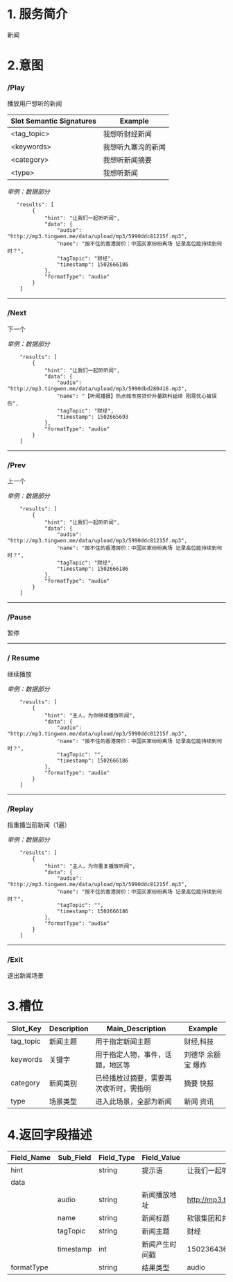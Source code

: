 
# 1. 服务简介

新闻

# 2.意图

### \/Play

播放用户想听的新闻

| **Slot Semantic Signatures** | **Example** |
| --- | --- |
| &lt;tag_topic&gt; | 我想听财经新闻 |
| &lt;keywords&gt; | 我想听九寨沟的新闻 |
| &lt;category&gt; | 我想听新闻摘要 |
| &lt;type&gt; | 我想听新闻 |

_举例：数据部分_
```
   "results": [
        {
            "hint": "让我们一起听听闻",
            "data": {
                "audio": "http://mp3.tingwen.me/data/upload/mp3/5990ddc81215f.mp3",
                "name": "按不住的香港房价：中国买家纷纷离场 记录高位能持续到何时？",
                "tagTopic": "财经",
                "timestamp": 1502666186
            },
            "formatType": "audio"
        }
    ]
```

---


### \/Next
下一个

_举例：数据部分_
```
    "results": [
        {
            "hint": "让我们一起听听闻",
            "data": {
                "audio": "http://mp3.tingwen.me/data/upload/mp3/5990dbd280416.mp3",
                "name": "【听闻播报】热点城市房贷价升量跌料延续 刚需忧心被误伤",
                "tagTopic": "财经",
                "timestamp": 1502665693
            },
            "formatType": "audio"
        }
    ]
```

---

### \/Prev
上一个

_举例：数据部分_
```
    "results": [
        {
            "hint": "让我们一起听听闻",
            "data": {
                "audio": "http://mp3.tingwen.me/data/upload/mp3/5990ddc81215f.mp3",
                "name": "按不住的香港房价：中国买家纷纷离场 记录高位能持续到何时？",
                "tagTopic": "财经",
                "timestamp": 1502666186
            },
            "formatType": "audio"
        }
    ]
```

---

### \/Pause
暂停

---

### \/ Resume
继续播放

_举例：数据部分_
```
    "results": [
        {
            "hint": "主人，为你继续播放听闻",
            "data": {
                "audio": "http://mp3.tingwen.me/data/upload/mp3/5990ddc81215f.mp3",
                "name": "按不住的香港房价：中国买家纷纷离场 记录高位能持续到何时？",
                "tagTopic": "",
                "timestamp": 1502666186
            },
            "formatType": "audio"
        }
    ]
```

---

### \/Replay
指重播当前新闻（1遍）

_举例：数据部分_

```
    "results": [
        {
            "hint": "主人，为你重复播放听闻",
            "data": {
                "audio": "http://mp3.tingwen.me/data/upload/mp3/5990ddc81215f.mp3",
                "name": "按不住的香港房价：中国买家纷纷离场 记录高位能持续到何时？",
                "tagTopic": "",
                "timestamp": 1502666186
            },
            "formatType": "audio"
        }
    ]
```

---

### \/Exit
退出新闻场景


# 3.槽位

| **Slot\_Key** | **Description** | **Main\_Description** | **Example** |
| --- | --- | --- | --- |
| tag_topic | 新闻主题 | 用于指定新闻主题 | 财经,科技 |
| keywords | 关键字 | 用于指定人物，事件，话题，地区等 | 刘德华 余额宝 爆炸 |
| category | 新闻类别 | 已经播放过摘要，需要再次收听时，需指明 | 摘要 快报 |
| type | 场景类型 | 进入此场景，全部为新闻 | 新闻 资讯 |

# 4.返回字段描述

| **Field\_Name** | **Sub\_Field** | **Field\_Type** | **Field\_Value** | **Field\_Example** |
| --- | --- | --- | --- | --- |
| hint |  | string | 提示语 | 让我们一起听听闻 |
| data |  |  |  |  |
|  | audio | string | 新闻播放地址 | http://mp3.tingwen.me/data/upload/mp3/596e2a9d01ae2.mp3 |
|  | name | string | 新闻标题 | 软银集团和共享办公空间公司WeWork在日本成立合资公司 |
|  | tagTopic | string | 新闻主题 | 财经 |
|  | timestamp | int | 新闻产生时间戳 | 1502364363 |
| formatType |  | string | 结果类型 | audio |
